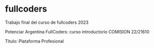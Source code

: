 # fullcoders

Trabajo final del curso de fullcoders 2023

Potenciar Argentina
FullCoders: curso introductorio
COMISION 22/21610

Título: Plataforma Profesional
